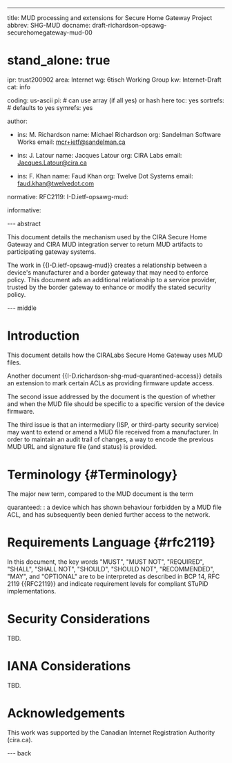 ---
title: MUD processing and extensions for Secure Home Gateway Project
abbrev: SHG-MUD
docname: draft-richardson-opsawg-securehomegateway-mud-00

# stand_alone: true

ipr: trust200902
area: Internet
wg: 6tisch Working Group
kw: Internet-Draft
cat: info

coding: us-ascii
pi:    # can use array (if all yes) or hash here
  toc: yes
  sortrefs:   # defaults to yes
  symrefs: yes

author:


- ins: M. Richardson
  name: Michael Richardson
  org: Sandelman Software Works
  email: mcr+ietf@sandelman.ca

- ins: J. Latour
  name: Jacques Latour
  org: CIRA Labs
  email: Jacques.Latour@cira.ca

- ins: F. Khan
  name: Faud Khan
  org: Twelve Dot Systems
  email: faud.khan@twelvedot.com

normative:
  RFC2119:
  I-D.ietf-opsawg-mud:

informative:

--- abstract

This document details the mechanism used by the CIRA Secure Home Gateway
and CIRA MUD integration server to return MUD artifacts to participating
gateway systems.

The work in {{I-D.ietf-opsawg-mud}} creates a relationship between a device's
manufacturer and a border gateway that may need to enforce policy.  This
document ads an additional relationship to a service provider, trusted by
the border gateway to enhance or modify the stated security policy.

--- middle

# Introduction

This document details how the CIRALabs Secure Home Gateway uses MUD files.

Another document {{I-D.richardson-shg-mud-quarantined-access}} details
an extension to mark certain ACLs as providing firmware update access.

The second issue addressed by the document is the question of whether and
when the MUD file should be specific to a specific version of the device
firmware.

The third issue is that an intermediary (ISP, or third-party security
service) may want to extend or amend a MUD file received from a manufacturer.
In order to maintain an audit trail of changes, a way to encode the previous
MUD URL and signature file (and status) is provided.

# Terminology          {#Terminology}

The major new term, compared to the MUD document is the term

quaranteed:
: a device which has shown behaviour forbidden by a MUD file ACL, and has
subsequently been denied further access to the network.


# Requirements Language {#rfc2119}

In this document, the key words "MUST", "MUST NOT", "REQUIRED",
"SHALL", "SHALL NOT", "SHOULD", "SHOULD NOT", "RECOMMENDED", "MAY",
and "OPTIONAL" are to be interpreted as described in BCP 14, RFC 2119
{{RFC2119}} and indicate requirement levels for compliant STuPiD
implementations.

# Security Considerations

TBD.

# IANA Considerations

TBD.

# Acknowledgements

This work was supported by the Canadian Internet Registration Authority (cira.ca).

--- back

